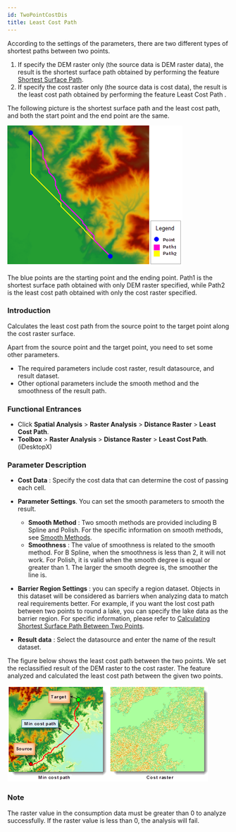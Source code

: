 ```yaml
---
id: TwoPointCostDis
title: Least Cost Path
---
```

According to the settings of the parameters, there are two different types of shortest paths between two points.

1. If specify the DEM raster only (the source data is DEM raster data), the result is the shortest surface path obtained by performing the feature [Shortest Surface Path](TwoPointDis).
2. If specify the cost raster only (the source data is cost data), the result is the least cost path obtained by performing the feature Least Cost Path .

The following picture is the shortest surface path and the least cost path, and both the start point and the end point are the same.

![](img/PointCostPath.png)  

The blue points are the starting point and the ending point. Path1 is the shortest surface path obtained with only DEM raster specified, while Path2 is the least cost path obtained with only the cost raster specified.

### Introduction

Calculates the least cost path from the source point to the target point along the cost raster surface.

Apart from the source point and the target point, you need to set some other parameters.

  * The required parameters include cost raster, result datasource, and result dataset.
  * Other optional parameters include the smooth method and the smoothness of the result path.

### Functional Entrances

* Click **Spatial Analysis** > **Raster Analysis** > **Distance Raster** > **Least Cost Path**.
* **Toolbox** > **Raster Analysis** > **Distance Raster** > **Least Cost Path**. (iDesktopX)

### Parameter Description

* **Cost Data** : Specify the cost data that can determine the cost of passing each cell.
* **Parameter Settings**. You can set the smooth parameters to smooth the result. 
  * **Smooth Method** : Two smooth methods are provided including B Spline and Polish. For the specific information on smooth methods, see [Smooth Methods](../../DataProcessing/Vector/SmoothMeth).
  * **Smoothness** : The value of smoothness is related to the smooth method. For B Spline, when the smoothness is less than 2, it will not work. For Polish, it is valid when the smooth degree is equal or greater than 1. The larger the smooth degree is, the smoother the line is.
* **Barrier Region Settings** : you can specify a region dataset. Objects in this dataset will be considered as barriers when analyzing data to match real requirements better. For example, if you want the lost cost path between two points to round a lake, you can specify the lake data as the barrier region. For specific information, please refer to [Calculating Shortest Surface Path Between Two Points](TwoPointDis#1).

* **Result data** : Select the datasource and enter the name of the result dataset.

The figure below shows the least cost path between the two points. We set the reclassified result of the DEM raster to the cost raster. The feature analyzed and calculated the least cost path between the given two points.

![](img/CostPathLine.png)  

### Note

The raster value in the consumption data must be greater than 0 to analyze successfully. If the raster value is less than 0, the analysis will fail.
